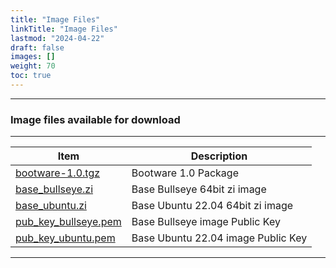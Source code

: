 ```yaml
---
title: "Image Files"
linkTitle: "Image Files" 
lastmod: "2024-04-22"
draft: false
images: []
weight: 70
toc: true
---
```


-----
### Image files available for download

-----

| Item | Description | 
|------|--------------------------|
| [bootware-1.0.tgz](https://bootware.s3.amazonaws.com/bootware-1.0.tgz) | Bootware 1.0 Package |
| [base_bullseye.zi](https://bootware.s3.amazonaws.com/base_bullseye.zi) | Base Bullseye 64bit zi image |
| [base_ubuntu.zi](https://bootware.s3.amazonaws.com/base_ubuntu.zi) | Base Ubuntu 22.04 64bit zi image |
| [pub_key_bullseye.pem](https://bootware.s3.amazonaws.com/pub_key_bullseye.pem) | Base Bullseye image Public Key
| [pub_key_ubuntu.pem](https://bootware.s3.amazonaws.com/pub_key_ubuntu.pem) | Base Ubuntu 22.04 image Public Key

-----


